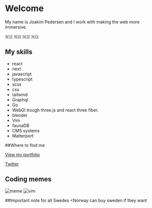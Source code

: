 
# Welcome

My name is Joakim Pedersen and I work with making the web more immersive. 

🇳🇴 🇳🇴 🇳🇴 🇳🇴 

## My skills

- react
- next
- javascript
- typescript
- scss
- css
- tailwind
- Graphql
- Go
- WebGl trough three.js and react three fiber.
- blender
- Vim
- faunaDB
- CMS systems
- Matterport

##Where to find me

[View my portfolio](https://pedersen.codes/)

[Twitter](https://twitter.com/devJoakim)

## Coding memes
![meme](https://i.redd.it/6flrsbbukmn91.jpg)
![vim](https://camo.githubusercontent.com/091db1f1b66e926f243d07583576fa74292a133f493e709dfa98b50edc577f27/68747470733a2f2f692e726564642e69742f6175716d67743462387a6d31312e706e67)

##Important note for all Swedes
<Norway can buy sweden if they want
